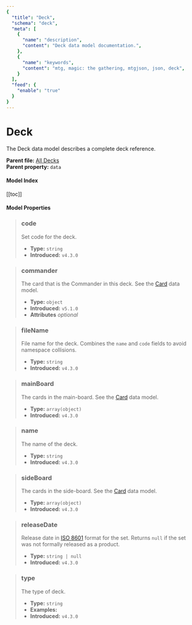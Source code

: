 ```yaml
---
{
  "title": "Deck",
  "schema": "deck",
  "meta": [
    {
      "name": "description",
      "content": "Deck data model documentation.",
    },
    {
      "name": "keywords",
      "content": "mtg, magic: the gathering, mtgjson, json, deck",
    }
  ],
  "feed": {
    "enable": "true"
  }
}
---
```


# Deck

The Deck data model describes a complete deck reference.

**Parent file:** [All Decks](../../downloads/all-decks/)  
**Parent property:** `data`

#### Model Index

[[toc]]

#### Model Properties

<PropertyToggler/>

> ### code
> Set code for the deck.
>
> - **Type:** `string`
> - **Introduced:** `v4.3.0`

> ### commander
> The card that is the Commander in this deck. See the [Card](../../data-models/card) data model.
>
> - **Type:** `object`
> - **Introduced:** `v5.1.0`
> - **Attributes** <i>optional</i>

> ### fileName
> File name for the deck. Combines the `name` and `code` fields to avoid namespace collisions.  
>
> - **Type:** `string`  
> - **Introduced:** `v4.3.0`  


> ### mainBoard
> The cards in the main-board. See the [Card](../../data-models/card) data model.
>
> - **Type:** `array(object)`
> - **Introduced:** `v4.3.0`

> ### name
> The name of the deck.
>
> - **Type:** `string`
> - **Introduced:** `v4.3.0`

> ### sideBoard
> The cards in the side-board. See the [Card](../../data-models/card) data model.
>
> - **Type:** `array(object)`
> - **Introduced:** `v4.3.0`

> ### releaseDate
> Release date in [ISO 8601](https://www.iso.org/iso-8601-date-and-time-format.html) format for the set. Returns `null` if the set was not formally released as a product.
>
> - **Type:** `string | null`
> - **Introduced:** `v4.3.0`

> ### type
> The type of deck.
>
> - **Type:** `string`
> - **Examples:** <ExampleField :type='"type"'/>
> - **Introduced:** `v4.3.0`
